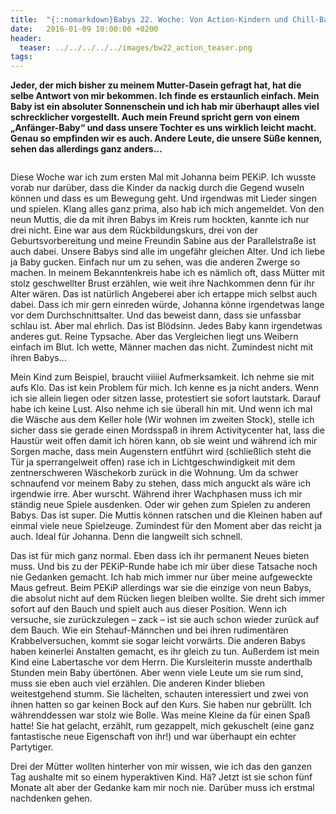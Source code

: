 ```yaml
---
title:  "{::nomarkdown}Babys 22. Woche: Von Action-Kindern und Chill-Babys{:/}"
date:   2016-01-09 10:00:00 +0200
header:
  teaser: ../../../../../images/bw22_action_teaser.png
tags:
---
```

**Jeder, der mich bisher zu meinem Mutter-Dasein gefragt hat, hat die selbe Antwort von mir bekommen. Ich finde es erstaunlich einfach. Mein Baby ist ein absoluter Sonnenschein und ich hab mir überhaupt alles viel schrecklicher vorgestellt. Auch mein Freund spricht gern von einem „Anfänger-Baby“ und dass unsere Tochter es uns wirklich leicht macht. Genau so empfinden wir es auch. Andere Leute, die unsere Süße kennen, sehen das allerdings ganz anders…**

<figure>
  <img src="../../../../../images/bw23_action.jpg" alt="">
  <figcaption></figcaption>
</figure>

Diese Woche war ich zum ersten Mal mit Johanna beim PEKiP. Ich wusste vorab nur darüber, dass die Kinder da nackig durch die Gegend wuseln können und dass es um Bewegung geht. Und irgendwas mit Lieder singen und spielen. Klang alles ganz prima, also hab ich mich angemeldet. Von den neun Muttis, die da mit ihren Babys im Kreis rum hockten, kannte ich nur drei nicht. Eine war aus dem Rückbildungskurs, drei von der Geburtsvorbereitung und meine Freundin Sabine aus der Parallelstraße ist auch dabei. Unsere Babys sind alle im ungefähr gleichen Alter. Und ich liebe ja Baby gucken. Einfach nur um zu sehen, was die anderen Zwerge so machen. In meinem Bekanntenkreis habe ich es nämlich oft, dass Mütter mit stolz geschwellter Brust erzählen, wie weit ihre Nachkommen denn für ihr Alter wären. Das ist natürlich Angeberei aber ich ertappe mich selbst auch dabei. Dass ich mir gern einreden würde, Johanna könne irgendetwas lange vor dem Durchschnittsalter. Und das beweist dann, dass sie unfassbar schlau ist. Aber mal ehrlich. Das ist Blödsinn. Jedes Baby kann irgendetwas anderes gut. Reine Typsache. Aber das Vergleichen liegt uns Weibern einfach im Blut. Ich wette, Männer machen das nicht. Zumindest nicht mit ihren Babys…

Mein Kind zum Beispiel, braucht viiiiel Aufmerksamkeit. Ich nehme sie mit aufs Klo. Das ist kein Problem für mich. Ich kenne es ja nicht anders. Wenn ich sie allein liegen oder sitzen lasse, protestiert sie sofort lautstark. Darauf habe ich keine Lust. Also nehme ich sie überall hin mit. Und wenn ich mal die Wäsche aus dem Keller hole (Wir wohnen im zweiten Stock), stelle ich sicher dass sie gerade einen Mordsspaß in ihrem Activitycenter hat, lass die Haustür weit offen damit ich hören kann, ob sie weint und während ich mir Sorgen mache, dass mein Augenstern entführt wird (schließlich steht die Tür ja sperrangelweit offen) rase ich in Lichtgeschwindigkeit mit dem zentnerschweren Wäschekorb zurück in die Wohnung. Um da schwer schnaufend vor meinem Baby zu stehen, dass mich anguckt als wäre ich irgendwie irre. Aber wurscht. Während ihrer Wachphasen muss ich mir ständig neue Spiele ausdenken. Oder wir gehen zum Spielen zu anderen Babys. Das ist super. Die Muttis können ratschen und die Kleinen haben auf einmal viele neue Spielzeuge. Zumindest für den Moment aber das reicht ja auch. Ideal für Johanna. Denn die langweilt sich schnell.

Das ist für mich ganz normal. Eben dass ich ihr permanent Neues bieten muss. Und bis zu der PEKiP-Runde habe ich mir über diese Tatsache noch nie Gedanken gemacht. Ich hab mich immer nur über meine aufgeweckte Maus gefreut. Beim PEKiP allerdings war sie die einzige von neun Babys, die absolut nicht auf dem Rücken liegen bleiben wollte. Sie dreht sich immer sofort auf den Bauch und spielt auch aus dieser Position. Wenn ich versuche, sie zurückzulegen – zack – ist sie auch schon wieder zurück auf dem Bauch. Wie ein Stehauf-Männchen und bei ihren rudimentären Krabbelversuchen, kommt sie sogar leicht vorwärts. Die anderen Babys haben keinerlei Anstalten gemacht, es ihr gleich zu tun. Außerdem ist mein Kind eine Labertasche vor dem Herrn. Die Kursleiterin musste anderthalb Stunden mein Baby übertönen. Aber wenn viele Leute um sie rum sind, muss sie eben auch viel erzählen. Die anderen Kinder blieben weitestgehend stumm. Sie lächelten, schauten interessiert und zwei von ihnen hatten so gar keinen Bock auf den Kurs. Sie haben nur gebrüllt. Ich währenddessen war stolz wie Bolle. Was meine Kleine da für einen Spaß hatte! Sie hat gelacht, erzählt, rum gezappelt, mich gekuschelt (eine ganz fantastische neue Eigenschaft von ihr!) und war überhaupt ein echter Partytiger.

Drei der Mütter wollten hinterher von mir wissen, wie ich das den ganzen Tag aushalte mit so einem hyperaktiven Kind. Hä? Jetzt ist sie schon fünf Monate alt aber der Gedanke kam mir noch nie. Darüber muss ich erstmal nachdenken gehen.